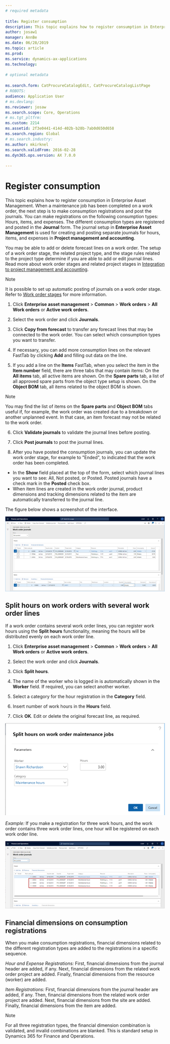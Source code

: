 ```yaml
---
# required metadata

title: Register consumption
description: This topic explains how to register consumption in Enterprise Asset Management.
author: josaw1
manager: AnnBe
ms.date: 06/28/2019
ms.topic: article
ms.prod: 
ms.service: dynamics-ax-applications
ms.technology: 

# optional metadata

ms.search.form: CatProcureCatalogEdit, CatProcureCatalogListPage
# ROBOTS: 
audience: Application User
# ms.devlang: 
ms.reviewer: josaw
ms.search.scope: Core, Operations
# ms.tgt_pltfrm: 
ms.custom: 2214
ms.assetid: 2f3e0441-414d-402b-b28b-7ab0d650d658
ms.search.region: Global
# ms.search.industry: 
ms.author: mkirknel
ms.search.validFrom: 2016-02-28
ms.dyn365.ops.version: AX 7.0.0

---
```


# Register consumption

This topic explains how to register consumption in Enterprise Asset Management. When a maintenance job has been completed on a work order, the next step is to make consumption registrations and post the journals. You can make registrations on the following consumption types: Hours, items, and expenses. The different consumption types are registered and posted in the **Journal** form. The journal setup in **Enterprise Asset Management** is used for creating and posting separate journals for hours, items, and expenses in **Project management and accounting**.

You may be able to add or delete forecast lines on a work order. The setup of a work order stage, the related project type, and the stage rules related to the project type determine if you are able to add or edit journal lines. Read more about work order stages and related project stages in [Integration to project management and accounting](../integration-to-project-management-and-accounting/objects-and-projects.md).

>[!NOTE]
>It is possible to set up automatic posting of journals on a work order stage. Refer to [Work order stages](../setup-for-work-orders/work-order-stages.md) for more information.

1. Click **Enterprise asset management** > **Common** > **Work orders** > **All Work orders** or **Active work orders**.

2. Select the work order and click **Journals**.

3. Click **Copy from forecast** to transfer any forecast lines that may be connected to the work order. You can select which consumption types you want to transfer.

4. If necessary, you can add more consumption lines on the relevant FastTab by clicking **Add** and filling out data on the line.

5. If you add a line on the **Items** FastTab, when you select the item in the **Item number** field, there are three tabs that may contain items: On the **All items** tab, all active items are shown. On the **Spare parts** tab, a list of all approved spare parts from the object type setup is shown. On the **Object BOM** tab, all items related to the object BOM is shown.

>[!NOTE]
>You may find the list of items on the **Spare parts** and **Object BOM** tabs useful if, for example, the work order was created due to a breakdown or another unplanned event. In that case, an item forecast may not be related to the work order.

6. Click **Validate journals** to validate the journal lines before posting.

7. Click **Post journals** to post the journal lines.

8. After you have posted the consumption journals, you can update the work order stage, for example to "Ended", to indicated that the work order has been completed.

- In the **Show** field placed at the top of the form, select which journal lines you want to see: All, Not posted, or Posted. Posted journals have a check mark in the **Posted** check box.  
- When item lines are created in the work order journal, product dimensions and tracking dimensions related to the item are automatically transferred to the journal line.  

The figure below shows a screenshot of the interface.

![Figure 1](media/01-consumption.png)

## Split hours on work orders with several work order lines

If a work order contains several work order lines, you can register work hours using the **Split hours** functionality, meaning the hours will be distributed evenly on each work order line.

1. Click **Enterprise asset management** > **Common** > **Work orders** > **All Work orders** or **Active work orders**.

2. Select the work order and click **Journals**.

3. Click **Split hours**.

4. The name of the worker who is logged in is automatically shown in the **Worker** field. If required, you can select another worker.

5. Select a category for the hour registration in the **Category** field.

6. Insert number of work hours in the **Hours** field.

7. Click **OK**. Edit or delete the original forecast line, as required.

![Figure 2](media/02-consumption.png)

*Example:* If you make a registration for three work hours, and the work order contains three work order lines, one hour will be registered on each work order line.

![Figure 3](media/03-consumption.png)

## Financial dimensions on consumption registrations

When you make consumption registrations, financial dimensions related to the different registration types are added to the registrations in a specific sequence.

*Hour and Expense Registrations:* First, financial dimensions from the journal header are added, if any. Next, financial dimensions from the related work order project are added. Finally, financial dimensions from the resource (worker) are added.

*Item Registrations:* First, financial dimensions from the journal header are added, if any. Then, financial dimensions from the related work order project are added. Next, financial dimensions from the site are added. Finally, financial dimensions from the item are added.

>[!NOTE]
>For all three registration types, the financial dimension combination is validated, and invalid combinations are blanked. This is standard setup in Dynamics 365 for Finance and Operations.
